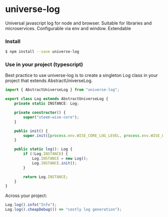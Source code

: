 # universe-log
Universal javascript log for node and browser. Suitable for libraries and microservices. Configurable via env and window. Extendable

### Install

```bash
$ npm install --save universe-log
```

### Use in your project (typescript)

Best practice to use universe-log is to create a singleton Log class in your project that extends AbstractUniverseLog.

```typescript
import { AbstractUniverseLog } from "universe-log";

export class Log extends AbstractUniverseLog {
    private static INSTANCE: Log;

    private constructor() {
        super("steem-wise-core");
    }

    public init() {
        super.init([process.env.WISE_CORE_LOG_LEVEL, process.env.WISE_LOG_LEVEL, "info"]);
    }

    public static log(): Log {
        if (!Log.INSTANCE) {
            Log.INSTANCE = new Log();
            Log.INSTANCE.init();
        }

        return Log.INSTANCE;
    }
}

```

Across your project:

```typescript
Log.log().info("Info");
Log.log().cheapDebug(() => "costly log generation");
```
